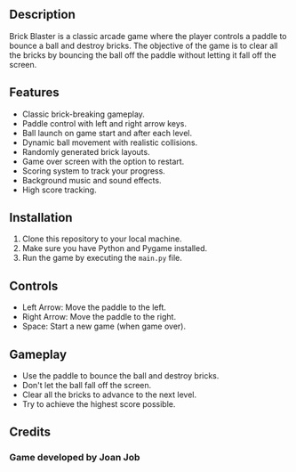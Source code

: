 ## Description

Brick Blaster is a classic arcade game where the player controls a paddle to bounce a ball and destroy bricks. The objective of the game is to clear all the bricks by bouncing the ball off the paddle without letting it fall off the screen.

## Features

- Classic brick-breaking gameplay.
- Paddle control with left and right arrow keys.
- Ball launch on game start and after each level.
- Dynamic ball movement with realistic collisions.
- Randomly generated brick layouts.
- Game over screen with the option to restart.
- Scoring system to track your progress.
- Background music and sound effects.
- High score tracking.

## Installation

1. Clone this repository to your local machine.
2. Make sure you have Python and Pygame installed.
3. Run the game by executing the `main.py` file.


## Controls
- Left Arrow: Move the paddle to the left.
- Right Arrow: Move the paddle to the right.
- Space: Start a new game (when game over).

## Gameplay
- Use the paddle to bounce the ball and destroy bricks.
- Don't let the ball fall off the screen.
- Clear all the bricks to advance to the next level.
- Try to achieve the highest score possible.

## Credits
### Game developed by Joan Job
